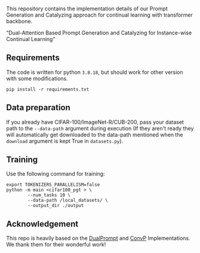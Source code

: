 

This repository contains the implementation details of our Prompt Generation and Catalyzing approach for continual learning with transformer backbone.

“Dual-Attention Based Prompt Generation and Catalyzing for Instance-wise Continual Learning”

## Requirements
The code is written for python `3.8.18`, but should work for other version with some modifications.
```
pip install -r requirements.txt
```
## Data preparation
If you already have CIFAR-100/ImageNet-R/CUB-200, pass your dataset path to the `--data-path` argument during execution
(If they aren't ready they will automatically get downloaded to the data-path mentioned when the `download` argument is kept True in `datasets.py`).



## Training
Use the following command for training:

```
export TOKENIZERS_PARALLELISM=false
python -m main <cifar100_pgt > \
        --num_tasks 10 \
        --data-path /local_datasets/ \
        --output_dir ./output 
```


## Acknowledgement

This repo is heavily based on the  [DualPrompt](https://github.com/JH-LEE-KR/dualprompt-pytorch) and [ConvP](https://cvir.github.io/projects/convprompt) Implementations. We thank them for their wonderful work!






